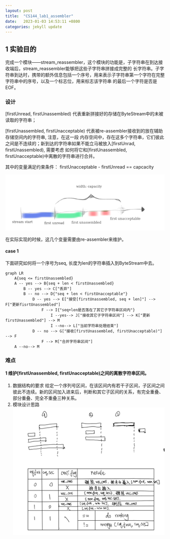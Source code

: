 ```yaml
---
layout: post
title:  "CS144_lab1_assembler"
date:   2023-01-03 14:53:11 +0800
categories: jekyll update
---
```

## 1 实验目的
完成一个模块——stream_reassembler，这个模块的功能是，子字符串在到达接收端后，stream_reassembler能够把这些子字符串拼接成完整的
长字符串。子字符串到达时，携带的额外信息包括一个序号，用来表示子字符串第一个字符在完整字符串中的序号，以及一个标志位，用来标志该字符串
的最后一个字符是否是EOF。

### 设计
[firstUnread, firstUnassembled) 代表重新拼接好的存储在ByteStream中的未被读取的字符串；

[firstUnassembled, firstUnacceptable) 代表被re-assembler接收到的放在辅助存储空间内的字符串, 注意，在这一段
内存空间中，存在这多个字符串，它们彼此之间是不连续的；新到达的字符串如果不能立马被放入[firstUnrad, firstUnassembled), 需要考虑
如何将它和[firstUnassembled, firstUnacceptable)中离散的字符串进行合并。

其中的变量满足约束条件： firstUnacceptable - firstUnread == capcacity

<img alt="img.png" src="pic/re-assemble_memory_state.png"/>

在实际实现的时候，这几个变量需要由re-assembler来维护。

#### case 1
下面研究如何将一个序号为seq, 长度为len的字符串插入到ByteStream中去。
```mermaid
graph LR
    A{seq <= firstUnassembled}
    A -- yes --> B{seq + len < firstUnassembled}
        B -- yes --> C["丢弃"]
        B -- no --> D{"seq + len < firstUnacceptable"}
            D -- yes --> E["接受[firstUnassembled, seq + len]"] --> F["更新fisrtUnassembled"] 
                F --> I{"seq+len是否落在了其它子字符串区间内"}
                    I --yes--> J["接收其它子字符串区间"] --> K["更新firstUnassembled"] --> M
                    I --no--> L["当前字符串处理结束"]
            D -- no --> G["接收[firstUnassembled, firstUnacceptable)"] --> F 
                F --> M["合并字符串区间"]
    A --no--> M
```

### 难点
#### 1 维护[firstUnassembled, firstUnacceptable)之间的离散字符串区间。
1. 数据结构的要求
给定一个序列号区间，在该区间内有若干子区间，子区间之间彼此不连续。新的区间加入进来后，判断和其它子区间的关系，有完全重叠、部分重叠、完全不重叠三种关系。
2. 模块设计思路
![](./pic/lab1_design.png)